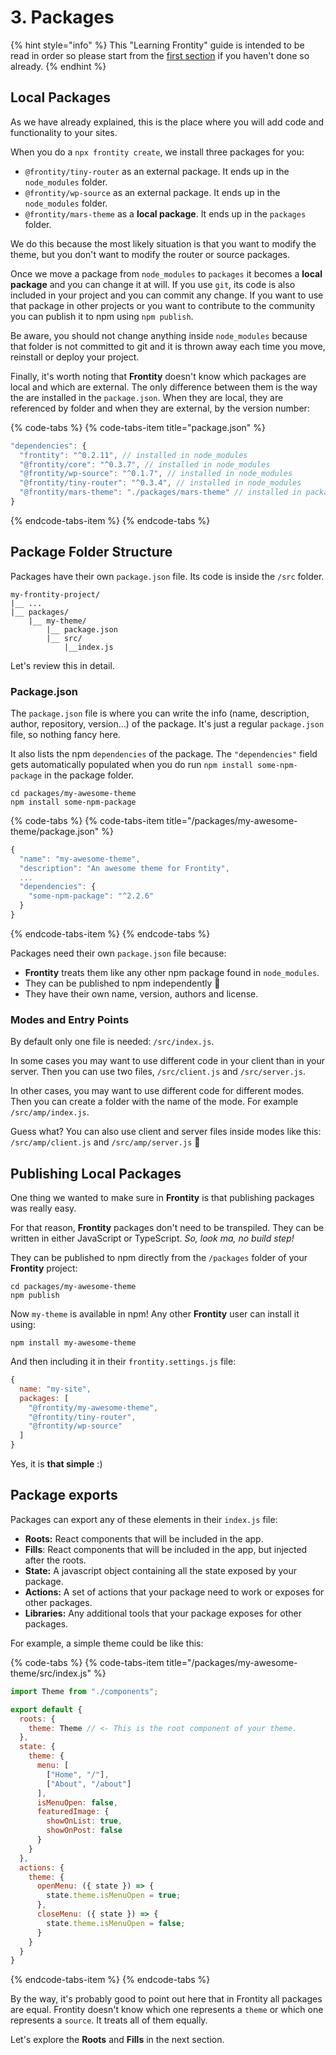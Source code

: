 # 3. Packages



{% hint style="info" %}
This "Learning Frontity" guide is intended to be read in order so please start from the [first section](settings.md) if you haven't done so already.
{% endhint %}

## Local Packages

As we have already explained, this is the place where you will add code and functionality to your sites.

When you do a `npx frontity create`, we install three packages for you:

* `@frontity/tiny-router` as an external package. It ends up in the `node_modules` folder.
* `@frontity/wp-source` as an external package. It ends up in the `node_modules` folder.
* `@frontity/mars-theme` as a **local package**. It ends up in the `packages` folder.

We do this because the most likely situation is that you want to modify the theme, but you don't want to modify the router or source packages. 

Once we move a package from `node_modules` to `packages` it becomes a **local package** and you can change it at will. If you use `git`, its code is also included in your project and you can commit any change. If you want to use that package in other projects or you want to contribute to the community you can publish it to npm using `npm publish`.

Be aware, you should not change anything inside `node_modules` because that folder is not committed to git and it is thrown away each time you move, reinstall or deploy your project.

Finally, it's worth noting that **Frontity** doesn't know which packages are local and which are external. The only difference between them is the way the are installed in the `package.json`. When they are local, they are referenced by folder and when they are external, by the version number:

{% code-tabs %}
{% code-tabs-item title="package.json" %}
```javascript
"dependencies": {
  "frontity": "^0.2.11", // installed in node_modules
  "@frontity/core": "^0.3.7", // installed in node_modules
  "@frontity/wp-source": "^0.1.7", // installed in node_modules
  "@frontity/tiny-router": "^0.3.4", // installed in node_modules
  "@frontity/mars-theme": "./packages/mars-theme" // installed in packages
}
```
{% endcode-tabs-item %}
{% endcode-tabs %}

## Package Folder Structure

Packages have their own `package.json` file. Its code is inside the `/src` folder.

```text
my-frontity-project/
|__ ...
|__ packages/
    |__ my-theme/
        |__ package.json
        |__ src/
            |__index.js
```

Let's review this in detail.

### Package.json

The `package.json` file is where you can write the info \(name, description, author, repository, version...\) of the package. It's just a regular `package.json` file, so nothing fancy here.

It also lists the npm `dependencies` of the package. The `"dependencies"` field gets automatically populated when you do run `npm install some-npm-package` in the package folder.

```text
cd packages/my-awesome-theme
npm install some-npm-package
```

{% code-tabs %}
{% code-tabs-item title="/packages/my-awesome-theme/package.json" %}
```javascript
{
  "name": "my-awesome-theme",
  "description": "An awesome theme for Frontity",
  ...
  "dependencies": {
    "some-npm-package": "^2.2.6"
  }
}
```
{% endcode-tabs-item %}
{% endcode-tabs %}

Packages need their own `package.json` file because:

* **Frontity** treats them like any other npm package found in `node_modules`.
* They can be published to npm independently  🚀
* They have their own name, version, authors and license.

### Modes and Entry Points

By default only one file is needed: `/src/index.js`.

In some cases you may want to use different code in your client than in your server. Then you can use two files, `/src/client.js` and `/src/server.js`.

In other cases, you may want to use different code for different modes. Then you can create a folder with the name of the mode. For example `/src/amp/index.js`.

Guess what? You can also use client and server files inside modes like this: `/src/amp/client.js` and `/src/amp/server.js` 🤗

## Publishing Local Packages

One thing we wanted to make sure in **Frontity** is that publishing packages was really easy. 

For that reason, **Frontity** packages don't need to be transpiled. They can be written in either JavaScript or TypeScript. _So, look ma, no build step!_

They can be published to npm directly from the `/packages` folder of your **Frontity** project:

```text
cd packages/my-awesome-theme
npm publish
```

 Now `my-theme` is available in npm! Any other **Frontity** user can install it using:

```text
npm install my-awesome-theme
```

And then including it in their `frontity.settings.js` file:

```javascript
{
  name: "my-site",
  packages: [
    "@frontity/my-awesome-theme",
    "@frontity/tiny-router",
    "@frontity/wp-source"
  ]
}
```

Yes, it is **that simple** :\)

## Package exports

Packages can export any of these elements in their `index.js` file:

* **Roots:** React components that will be included in the app.
* **Fills**: React components that will be included in the app, but injected after the roots.
* **State:** A javascript object containing all the state exposed by your package.
* **Actions:** A set of actions that your package need to work or exposes for other packages. 
* **Libraries:** Any additional tools that your package exposes for other packages.

For example, a simple theme could be like this:

{% code-tabs %}
{% code-tabs-item title="/packages/my-awesome-theme/src/index.js" %}
```javascript
import Theme from "./components";

export default {
  roots: {
    theme: Theme // <- This is the root component of your theme.
  },
  state: {
    theme: {
      menu: [
        ["Home", "/"],
        ["About", "/about"]
      ],
      isMenuOpen: false,
      featuredImage: {
        showOnList: true,
        showOnPost: false
      }
    }
  },
  actions: {
    theme: {
      openMenu: ({ state }) => {
        state.theme.isMenuOpen = true;
      },
      closeMenu: ({ state }) => {
        state.theme.isMenuOpen = false;
      }
    }
  }
}
```
{% endcode-tabs-item %}
{% endcode-tabs %}

By the way, it's probably good to point out here that in Frontity all packages are equal. Frontity doesn't know which one represents a `theme` or which one represents a `source`. It treats all of them equally.

Let's explore the **Roots** and **Fills** in the next section.

